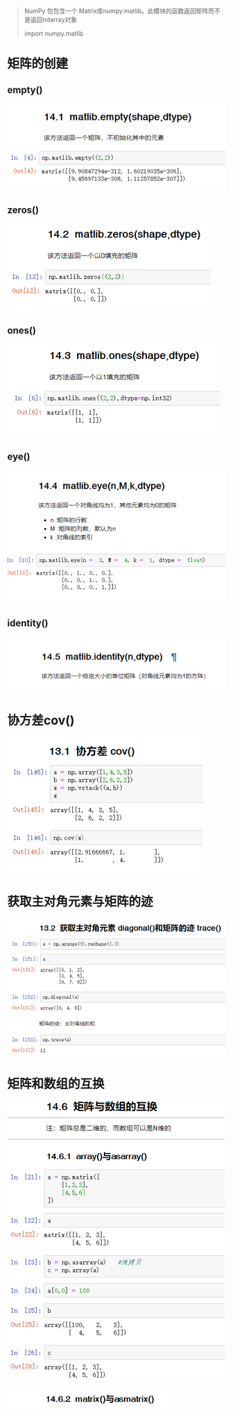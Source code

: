 > NumPy 包包含一个 Matrix库numpy.matlib。此模块的函数返回矩阵而不是返回ndarray对象
>
> import numpy.matlib

# 矩阵的创建

## empty()

![2020-10-03_165636](10-矩阵库.assets/2020-10-03_165636.png) 

## zeros()

![2020-10-03_165645](10-矩阵库.assets/2020-10-03_165645.png) 

## ones()

![2020-10-03_165654](10-矩阵库.assets/2020-10-03_165654.png) 

## eye()

![2020-10-03_165704](10-矩阵库.assets/2020-10-03_165704.png) 

## identity()

![2020-10-03_165712](10-矩阵库.assets/2020-10-03_165712.png) 



# 协方差cov()

![2020-10-03_165829](10-矩阵库.assets/2020-10-03_165829.png) 



# 获取主对角元素与矩阵的迹

![2020-10-03_165842](10-矩阵库.assets/2020-10-03_165842.png) 



# 矩阵和数组的互换

![2020-10-03_170035](10-矩阵库.assets/2020-10-03_170035.png) 

![2020-10-03_170105](10-矩阵库.assets/2020-10-03_170105.png) 